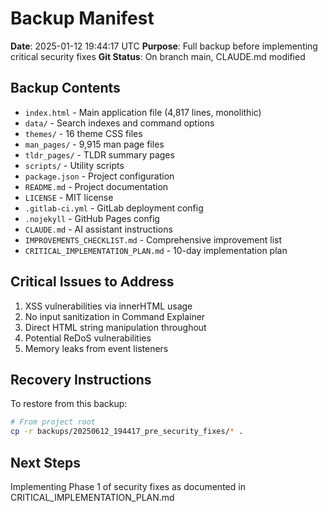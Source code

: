 # Backup Manifest

**Date**: 2025-01-12 19:44:17 UTC
**Purpose**: Full backup before implementing critical security fixes
**Git Status**: On branch main, CLAUDE.md modified

## Backup Contents
- `index.html` - Main application file (4,817 lines, monolithic)
- `data/` - Search indexes and command options
- `themes/` - 16 theme CSS files
- `man_pages/` - 9,915 man page files
- `tldr_pages/` - TLDR summary pages
- `scripts/` - Utility scripts
- `package.json` - Project configuration
- `README.md` - Project documentation
- `LICENSE` - MIT license
- `.gitlab-ci.yml` - GitLab deployment config
- `.nojekyll` - GitHub Pages config
- `CLAUDE.md` - AI assistant instructions
- `IMPROVEMENTS_CHECKLIST.md` - Comprehensive improvement list
- `CRITICAL_IMPLEMENTATION_PLAN.md` - 10-day implementation plan

## Critical Issues to Address
1. XSS vulnerabilities via innerHTML usage
2. No input sanitization in Command Explainer
3. Direct HTML string manipulation throughout
4. Potential ReDoS vulnerabilities
5. Memory leaks from event listeners

## Recovery Instructions
To restore from this backup:
```bash
# From project root
cp -r backups/20250612_194417_pre_security_fixes/* .
```

## Next Steps
Implementing Phase 1 of security fixes as documented in CRITICAL_IMPLEMENTATION_PLAN.md